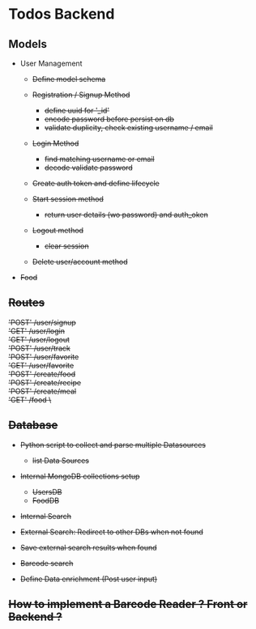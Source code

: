 # Todos Backend

## Models

- User Management

  - <s> Define model schema
  - Registration / Signup Method

    - <s> define uuid for '\_id'
    - encode password before persist on db
    - validate duplicity, check existing username / email </s>

  - Login Method

    - find matching username or email
    - decode validate password

  - Create auth token and define lifecycle
  - Start session method
    - return user details (wo password) and auth_oken
  - Logout method
    - clear session
  - Delete user/account method

<!-- * Field Duplicity check api () -->

- Food

## Routes

'POST' /user/signup \
'GET' /user/login \
'GET' /user/logout\
'POST' /user/track \
'POST' /user/favorite \
'GET' /user/favorite \
'POST' /create/food \
'POST' /create/recipe \
'POST' /create/meal \
'GET' /food \

## Database

- Python script to collect and parse multiple Datasources

  - list Data Sources

- Internal MongoDB collections setup

  - UsersDB
  - FoodDB

- Internal Search
- External Search: Redirect to other DBs when not found
- Save external search results when found
- Barcode search
- Define Data enrichment (Post user input)

## How to implement a Barcode Reader ? Front or Backend ?
